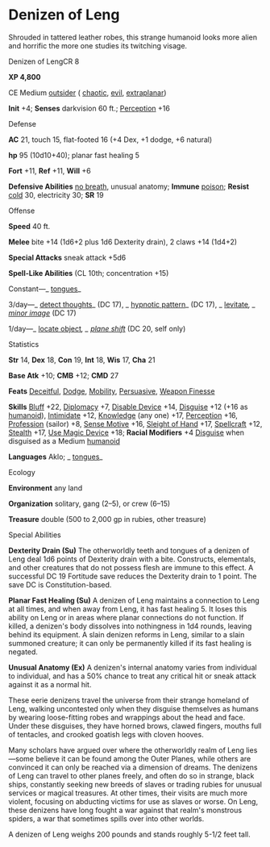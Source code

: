 # Denizen of Leng

Shrouded in tattered leather robes, this strange humanoid looks more alien and horrific the more one studies its twitching visage.

Denizen of LengCR 8

**XP 4,800**

CE Medium [outsider](monsters/creatureTypes#_outsider) ( [chaotic](monsters/creatureTypes#_chaotic-subtype), [evil](monsters/creatureTypes#_evil-subtype), [extraplanar](monsters/creatureTypes#_extraplanar-subtype))

**Init** +4; **Senses** darkvision 60 ft.; [Perception](additionalMonsters/../skills/perception#_perception) +16

Defense

**AC** 21, touch 15, flat-footed 16 (+4 Dex, +1 dodge, +6 natural)

**hp** 95 (10d10+40); planar fast healing 5

**Fort** +11, **Ref** +11, **Will** +6

**Defensive Abilities** [no breath](monsters/universalMonsterRules#_no-breath), unusual anatomy; **Immune** [poison](monsters/universalMonsterRules#_poison-(ex-or-su)); **Resist** [cold](monsters/creatureTypes#_cold-subtype) 30, electricity 30; **SR** 19

Offense

**Speed** 40 ft.

**Melee** bite +14 (1d6+2 plus 1d6 Dexterity drain), 2 claws +14 (1d4+2)

**Special Attacks** sneak attack +5d6

**Spell-Like Abilities** (CL 10th; concentration +15)

Constant—_ [tongues](additionalMonsters/../spells/tongues#_tongues)_

3/day—_ [detect thoughts](additionalMonsters/../spells/detectThoughts#_detect-thoughts)_ (DC 17), _ [hypnotic pattern](additionalMonsters/../spells/hypnoticPattern#_hypnotic-pattern)_ (DC 17), _ [levitate](additionalMonsters/../spells/levitate#_levitate)_, _ [minor image](additionalMonsters/../spells/minorImage#_minor-image)_ (DC 17)

1/day—_ [locate object](additionalMonsters/../spells/locateObject#_locate-object)_, _ [plane shift](additionalMonsters/../spells/planeShift#_plane-shift)_ (DC 20, self only)

Statistics

**Str** 14, **Dex** 18, **Con** 19, **Int** 18, **Wis** 17, **Cha** 21

**Base Atk** +10; **CMB** +12; **CMD** 27

**Feats** [Deceitful](additionalMonsters/../feats#_deceitful), [Dodge](additionalMonsters/../feats#_dodge), [Mobility](additionalMonsters/../feats#_mobility), [Persuasive](additionalMonsters/../feats#_persuasive), [Weapon Finesse](additionalMonsters/../feats#_weapon-finesse)

**Skills** [Bluff](additionalMonsters/../skills/bluff#_bluff) +22, [Diplomacy](additionalMonsters/../skills/diplomacy#_diplomacy) +7, [Disable Device](additionalMonsters/../skills/disableDevice#_disable-device) +14, [Disguise](additionalMonsters/../skills/disguise#_disguise) +12 (+16 as [humanoid](monsters/creatureTypes#_humanoid)), [Intimidate](additionalMonsters/../skills/intimidate#_intimidate) +12, [Knowledge](additionalMonsters/../skills/knowledge#_knowledge) (any one) +17, [Perception](additionalMonsters/../skills/perception#_perception) +16, [Profession](additionalMonsters/../skills/profession#_profession) (sailor) +8, [Sense Motive](additionalMonsters/../skills/senseMotive#_sense-motive) +16, [Sleight of Hand](additionalMonsters/../skills/sleightOfHand#_sleight-of-hand) +17, [Spellcraft](additionalMonsters/../skills/spellcraft#_spellcraft) +12, [Stealth](additionalMonsters/../skills/stealth#_stealth) +17, [Use Magic Device](additionalMonsters/../skills/useMagicDevice#_use-magic-device) +18; **Racial Modifiers** +4 [Disguise](additionalMonsters/../skills/disguise#_disguise) when disguised as a Medium [humanoid](monsters/creatureTypes#_humanoid)

**Languages** Aklo; _ [tongues](additionalMonsters/../spells/tongues#_tongues)_

Ecology

**Environment** any land

**Organization** solitary, gang (2–5), or crew (6–15)

**Treasure** double (500 to 2,000 gp in rubies, other treasure)

Special Abilities

**Dexterity Drain (Su)** The otherworldly teeth and tongues of a denizen of Leng deal 1d6 points of Dexterity drain with a bite. Constructs, elementals, and other creatures that do not possess flesh are immune to this effect. A successful DC 19 Fortitude save reduces the Dexterity drain to 1 point. The save DC is Constitution-based.

**Planar Fast Healing (Su)** A denizen of Leng maintains a connection to Leng at all times, and when away from Leng, it has fast healing 5. It loses this ability on Leng or in areas where planar connections do not function. If killed, a denizen's body dissolves into nothingness in 1d4 rounds, leaving behind its equipment. A slain denizen reforms in Leng, similar to a slain summoned creature; it can only be permanently killed if its fast healing is negated.

**Unusual Anatomy (Ex)** A denizen's internal anatomy varies from individual to individual, and has a 50% chance to treat any critical hit or sneak attack against it as a normal hit.

These eerie denizens travel the universe from their strange homeland of Leng, walking uncontested only when they disguise themselves as humans by wearing loose-fitting robes and wrappings about the head and face. Under these disguises, they have horned brows, clawed fingers, mouths full of tentacles, and crooked goatish legs with cloven hooves.

Many scholars have argued over where the otherworldly realm of Leng lies—some believe it can be found among the Outer Planes, while others are convinced it can only be reached via a dimension of dreams. The denizens of Leng can travel to other planes freely, and often do so in strange, black ships, constantly seeking new breeds of slaves or trading rubies for unusual services or magical treasures. At other times, their visits are much more violent, focusing on abducting victims for use as slaves or worse. On Leng, these denizens have long fought a war against that realm's monstrous spiders, a war that sometimes spills over into other worlds.

A denizen of Leng weighs 200 pounds and stands roughly 5-1/2 feet tall.

